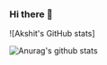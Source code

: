 ### Hi there 👋

<!--
**Akshit6828/Akshit6828** is a ✨ _special_ ✨ repository because its `README.md` (this file) appears on your GitHub profile.

Here are some ideas to get you started:

- 🔭 I’m currently working on ...
- 🌱 I’m currently learning ...
- 👯 I’m looking to collaborate on ...
- 🤔 I’m looking for help with ...
- 💬 Ask me about ...
- 📫 How to reach me: ...
- 😄 Pronouns: ...
- ⚡ Fun fact: ...
-->![Akshit's GitHub stats]
![Anurag's github stats](https://github-readme-stats.vercel.app/api?username=Amisha328&theme=react&show_icons=true)
